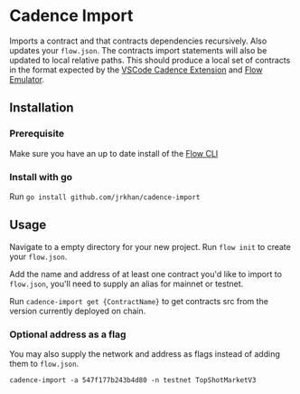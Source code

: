 # Cadence Import
Imports a contract and that contracts dependencies recursively. Also updates your `flow.json`. The contracts import statements will also be updated to local relative paths.
This should produce a local set of contracts in the format expected by the [VSCode Cadence Extension](https://github.com/onflow/vscode-cadence) and [Flow Emulator](https://github.com/onflow/flow-emulator).



## Installation
### Prerequisite
Make sure you have an up to date install of the [Flow CLI](https://github.com/onflow/flow-cli)
### Install with go
Run `go install github.com/jrkhan/cadence-import`



## Usage
Navigate to a empty directory for your new project.
Run `flow init` to create your `flow.json`.

Add the name and address of at least one contract you'd like to import to `flow.json`, you'll need to supply an alias for mainnet or testnet.

Run `cadence-import get {ContractName}` to get contracts src from the version currently deployed on chain.

### Optional address as a flag
You may also supply the network and address as flags instead of adding them to `flow.json`.

`cadence-import -a 547f177b243b4d80 -n testnet TopShotMarketV3`

